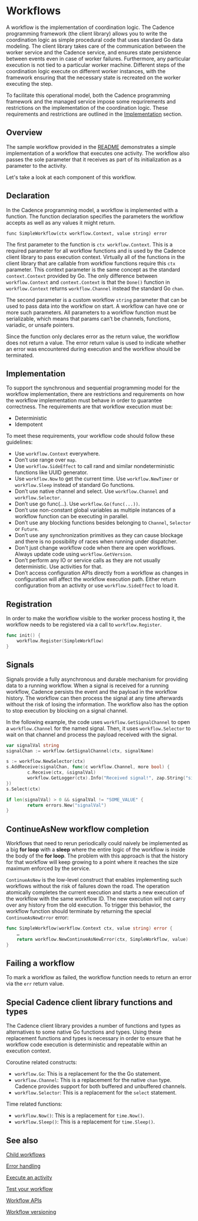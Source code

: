 # Workflows

A workflow is the implementation of coordination logic. The Cadence programming framework (the client
library) allows you to write the coordination logic as simple procedural code that uses standard Go
data modeling. The client library takes care of the communication between the worker service and the
Cadence service, and ensures state persistence between events even in case of worker failures. Furthermore,
any particular execution is not tied to a particular worker machine. Different steps of the coordination
logic execute on different worker instances, with the framework ensuring that the necessary state is
recreated on the worker executing the step.

To facilitate this operational model, both the Cadence programming framework and the managed service
impose some requrirements and restrictions on the implementation of the coordination logic. These
requirements and restrictions are outlined in the [Implementation](#implementation) section.

## Overview

The sample workflow provided in the [README](../README.md) demonstrates a simple implementation of a
workflow that executes one activity. The workflow also passes the sole parameter that it receives as
part of its initialization as a parameter to the activity.

Let's take a look at each component of this workflow.

## Declaration

In the Cadence programming model, a workflow is implemented with a function. The function declaration
specifies the parameters the workflow accepts as well as any values it might return.

`func SimpleWorkflow(ctx workflow.Context, value string) error`

The first parameter to the function is `ctx workflow.Context`. This is a required parameter for all
workflow functions and is used by the Cadence client library to pass execution context. Virtually
all of the functions in the client library that are callable from workflow functions require this `ctx`
parameter. This context parameter is the same concept as the standard `context.Context` provided by Go.
The only difference between `workflow.Context` and `context.Context` is that the `Done()` function in
`workflow.Context` returns `workflow.Channel` instead the standard Go `chan`.

The second parameter is a custom workflow `string` parameter that can be used to pass data into the
workflow on start. A workflow can have one or more such parameters. All parameters to a workflow function
must be serializable, which means that params can’t be channels, functions, variadic, or unsafe pointers.

Since the function only declares error as the return value, the workflow does not return a value. The
error return value is used to indicate whether an error was encountered during execution and the workflow
should be terminated.

## Implementation

To support the synchronous and sequential programming model for the workflow implementation, there are
restrictions and requirements on how the workflow implementation must behave in order to guarantee
correctness. The requirements are that workflow execution must be:

* Deterministic
* Idempotent

To meet these requirements, your workflow code should follow these guidelines:

* Use `workflow.Context` everywhere.
* Don’t use range over `map`.
* Use `workflow.SideEffect` to call rand and similar nondeterministic functions like UUID generator.
* Use `workflow.Now` to get the current time. Use `workflow.NewTimer` or `workflow.Sleep` instead of standard Go functions.
* Don’t use native channel and select. Use `workflow.Channel` and `workflow.Selector`.
* Don’t use go func(...). Use `workflow.Go(func(...))`.
* Don’t use non-constant global variables as multiple instances of a workflow function can be executing in parallel.
* Don’t use any blocking functions besides belonging to `Channel`, `Selector` or `Future`.
* Don’t use any synchronization primitives as they can cause blockage and there is no possibility of races when running under dispatcher.
* Don't just change workflow code when there are open workflows. Always update code using `workflow.GetVersion`.
* Don’t perform any IO or service calls as they are not usually deterministic. Use activities for that.
* Don’t access configuration APIs directly from a workflow as changes in configuration will affect the workflow execution path. Either return configuration from an activity or use `workflow.SideEffect` to load it.

## Registration

In order to make the workflow visible to the worker process hosting it, the workflow needs to be registered via a call to `workflow.Register`.

```go
func init() {
	workflow.Register(SimpleWorkflow)
}
```
## Signals

Signals provide a fully asynchronous and durable mechanism for providing data to a running workflow.
When a signal is received for a running workflow, Cadence persists the event and the payload in the
workflow history. The workflow can then process the signal at any time afterwards without the risk of
losing the information. The workflow also has the option to stop execution by blocking on a signal
channel.

In the following example, the code uses `workflow.GetSignalChannel` to open a `workflow.Channel` for
the named signal. Then, it uses `workflow.Selector` to wait on that channel and process the payload
received with the signal.

```go
var signalVal string
signalChan := workflow.GetSignalChannel(ctx, signalName)

s := workflow.NewSelector(ctx)
s.AddReceive(signalChan, func(c workflow.Channel, more bool) {
        c.Receive(ctx, &signalVal)
        workflow.GetLogger(ctx).Info("Received signal!", zap.String("signal", signalName), zap.String("value", signalVal))
})
s.Select(ctx)

if len(signalVal) > 0 && signalVal != "SOME_VALUE" {
        return errors.New("signalVal")
}
```

## ContinueAsNew workflow completion

Workflows that need to rerun periodically could naively be implemented as a big **for loop** with a
**sleep** where the entire logic of the workflow is inside the body of the **for loop**. The problem
with this approach is that the history for that workflow will keep growing to a point where it reaches
the size maximum enforced by the service.

`ContinueAsNew` is the low-level construct that enables implementing such workflows without the risk
of failures down the road. The operation atomically completes the current execution and starts a new
execution of the workflow with the same workflow ID. The new execution will not carry over any history
from the old execution. To trigger this behavior, the workflow function should terminate by returning
the special `ContinueAsNewError` error:

```go
func SimpleWorkflow(workflow.Context ctx, value string) error {
    …
    return workflow.NewContinueAsNewError(ctx, SimpleWorkflow, value)
}
```
## Failing a workflow

To mark a workflow as failed, the workflow function needs to return an error via the `err` return
value.

## Special Cadence client library functions and types

The Cadence client library provides a number of functions and types as alternatives to some native Go
functions and types. Using these replacement functions and types is necessary in order to ensure that
he workflow code execution is deterministic and repeatable within an execution context.

Coroutine related constructs:
* `workflow.Go`: This is a replacement for the the Go statement.
* `workflow.Channel`: This is a replacement for the native `chan` type. Cadence provides support for
both buffered and unbuffered channels.
* `workflow.Selector`: This is a replacement for the `select` statement.

Time related functions:
* `workflow.Now()`: This is a replacement for `time.Now()`.
* `workflow.Sleep()`: This is a replacement for `time.Sleep()`.

## See also


[Child workflows](child_workflows.md)

[Error handling](workflow_error_handling.md)

[Execute an activity](execute_activity.md)

[Test your workflow](workflow_testing.md)

[Workflow APIs](workflow_api.md)

[Workflow versioning](workflow_versioning.md)
